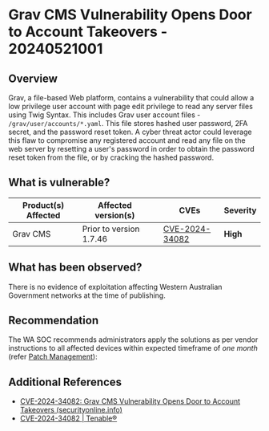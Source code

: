 # Grav CMS Vulnerability Opens Door to Account Takeovers - 20240521001

## Overview

Grav, a file-based Web platform, contains a vulnerability that could allow a low privilege user account with page edit privilege to read any server files using Twig Syntax. This includes Grav user account files - `/grav/user/accounts/*.yaml`. This file stores hashed user password, 2FA secret, and the password reset token. A cyber threat actor could leverage this flaw to compromise any registered account and read any file on the web server by resetting a user's password in order to obtain the password reset token from the file, or by cracking the hashed password.

## What is vulnerable?

| Product(s) Affected             | Affected version(s)       |     | CVEs                                                              | Severity     |
| ------------------------------- | ------------------------- | --- | ----------------------------------------------------------------- | ------------ |
| Grav CMS | Prior to version 1.7.46|     | [CVE-2024-34082](https://nvd.nist.gov/vuln/detail/CVE-2024-34082) | **High** |

## What has been observed?

There is no evidence of exploitation affecting Western Australian Government networks at the time of publishing.

## Recommendation

The WA SOC recommends administrators apply the solutions as per vendor instructions to all affected devices within expected timeframe of *one month* (refer [Patch Management](../guidelines/patch-management.md)):

## Additional References

- [CVE-2024-34082: Grav CMS Vulnerability Opens Door to Account Takeovers (securityonline.info)](https://securityonline.info/cve-2024-34082-grav-cms-vulnerability-opens-door-to-account-takeovers/ "https://securityonline.info/cve-2024-34082-grav-cms-vulnerability-opens-door-to-account-takeovers/")
- [CVE-2024-34082 | Tenable®](https://www.tenable.com/cve/CVE-2024-34082 "https://www.tenable.com/cve/CVE-2024-34082")
